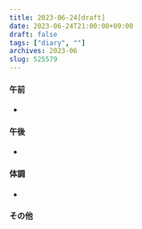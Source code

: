 ```yaml
---
title: 2023-06-24[draft]
date: 2023-06-24T21:00:00+09:00
draft: false
tags: ["diary", ""]
archives: 2023-06
slug: 525579
---
```

#### 午前
- 
#### 午後
- 
#### 体調
- 
#### その他